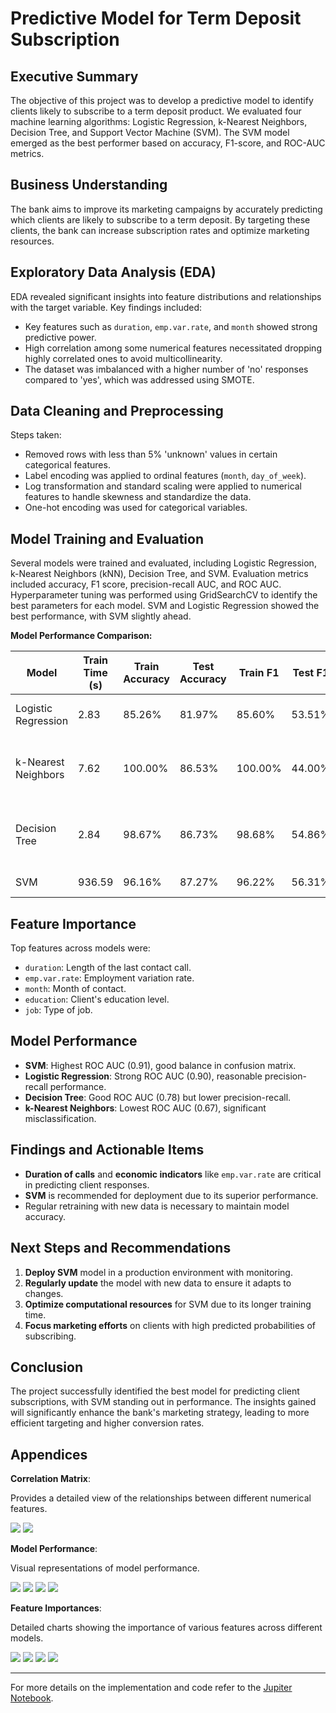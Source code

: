 # Predictive Model for Term Deposit Subscription

## Executive Summary
The objective of this project was to develop a predictive model to identify clients likely to subscribe to a term deposit product. We evaluated four machine learning algorithms: Logistic Regression, k-Nearest Neighbors, Decision Tree, and Support Vector Machine (SVM). The SVM model emerged as the best performer based on accuracy, F1-score, and ROC-AUC metrics.

## Business Understanding
The bank aims to improve its marketing campaigns by accurately predicting which clients are likely to subscribe to a term deposit. By targeting these clients, the bank can increase subscription rates and optimize marketing resources.

## Exploratory Data Analysis (EDA)
EDA revealed significant insights into feature distributions and relationships with the target variable. Key findings included:
- Key features such as `duration`, `emp.var.rate`, and `month` showed strong predictive power.
- High correlation among some numerical features necessitated dropping highly correlated ones to avoid multicollinearity.
- The dataset was imbalanced with a higher number of 'no' responses compared to 'yes', which was addressed using SMOTE.

## Data Cleaning and Preprocessing
Steps taken:
- Removed rows with less than 5% 'unknown' values in certain categorical features.
- Label encoding was applied to ordinal features (`month`, `day_of_week`).
- Log transformation and standard scaling were applied to numerical features to handle skewness and standardize the data.
- One-hot encoding was used for categorical variables.

## Model Training and Evaluation
Several models were trained and evaluated, including Logistic Regression, k-Nearest Neighbors (kNN), Decision Tree, and SVM. Evaluation metrics included accuracy, F1 score, precision-recall AUC, and ROC AUC. Hyperparameter tuning was performed using GridSearchCV to identify the best parameters for each model.  SVM and Logistic Regression showed the best performance, with SVM slightly ahead.

**Model Performance Comparison:**

| Model                 | Train Time (s) | Train Accuracy | Test Accuracy | Train F1 | Test F1 | Best Params                                           |
|-----------------------|----------------|----------------|---------------|----------|---------|------------------------------------------------------|
| Logistic Regression   | 2.83           | 85.26%         | 81.97%        | 85.60%   | 53.51%  | {'C': 10, 'penalty': 'l2', 'solver': 'liblinear'}    |
| k-Nearest Neighbors   | 7.62           | 100.00%        | 86.53%        | 100.00%  | 44.00%  | {'metric': 'manhattan', 'n_neighbors': 1, 'weights': 'uniform'} |
| Decision Tree         | 2.84           | 98.67%         | 86.73%        | 98.68%   | 54.86%  | {'max_depth': 20, 'min_samples_leaf': 1, 'min_samples_split': 2} |
| SVM                   | 936.59         | 96.16%         | 87.27%        | 96.22%   | 56.31%  | {'C': 200, 'kernel': 'rbf'}                           |

## Feature Importance
Top features across models were:
- `duration`: Length of the last contact call.
- `emp.var.rate`: Employment variation rate.
- `month`: Month of contact.
- `education`: Client's education level.
- `job`: Type of job.

## Model Performance
- **SVM**: Highest ROC AUC (0.91), good balance in confusion matrix.
- **Logistic Regression**: Strong ROC AUC (0.90), reasonable precision-recall performance.
- **Decision Tree**: Good ROC AUC (0.78) but lower precision-recall.
- **k-Nearest Neighbors**: Lowest ROC AUC (0.67), significant misclassification.

## Findings and Actionable Items
- **Duration of calls** and **economic indicators** like `emp.var.rate` are critical in predicting client responses.
- **SVM** is recommended for deployment due to its superior performance.
- Regular retraining with new data is necessary to maintain model accuracy.

## Next Steps and Recommendations
1. **Deploy SVM** model in a production environment with monitoring.
2. **Regularly update** the model with new data to ensure it adapts to changes.
3. **Optimize computational resources** for SVM due to its longer training time.
4. **Focus marketing efforts** on clients with high predicted probabilities of subscribing.

## Conclusion
The project successfully identified the best model for predicting client subscriptions, with SVM standing out in performance. The insights gained will significantly enhance the bank's marketing strategy, leading to more efficient targeting and higher conversion rates.

## Appendices
**Correlation Matrix**:

Provides a detailed view of the relationships between different numerical features.

![](./images/correlation-matrix.png)
![](./images/correlation-matrix-after-optimization.png)

**Model Performance**:

Visual representations of model performance.

![](./images/model-performance-logistic-regression.png)
![](./images/model-performance-kNN.png)
![](./images/model-performance-decision-tree.png)
![](./images/model-performance-svm.png)

**Feature Importances**:

Detailed charts showing the importance of various features across different models.

![](./images/feature-importance-logistic-regression.png)
![](./images/feature-importance-kNN.png)
![](./images/feature-importance-decision-tree.png)
![](./images/feature-importance-svm.png)

---

For more details on the implementation and code refer to the [Jupiter Notebook](https://github.com/vijayarulmuthu/Term-Deposit-Subscription/blob/main/notebook/practical-application-3.ipynb).
